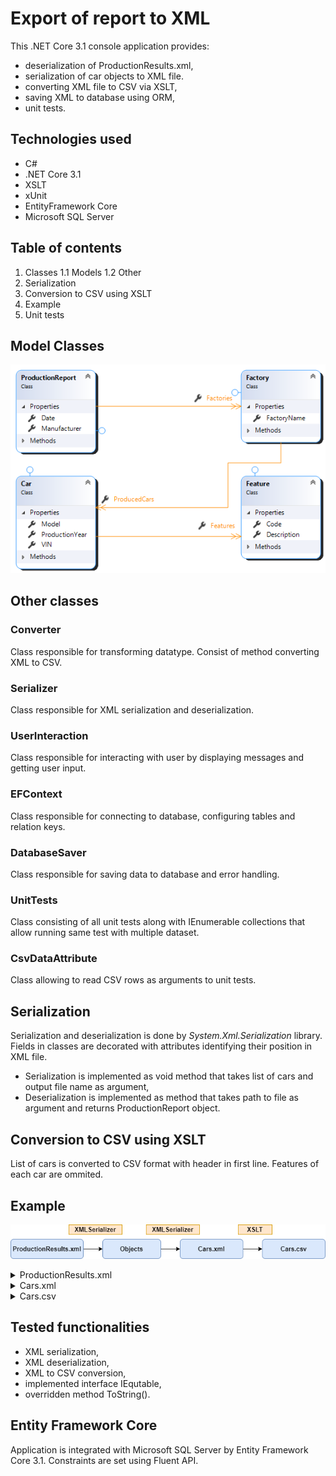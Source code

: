# Export of report to XML
This .NET Core 3.1 console application provides:
- deserialization of ProductionResults.xml,
- serialization of car objects to XML file.
- converting XML file to CSV via XSLT,
- saving XML to database using ORM,
- unit tests.

## Technologies used
- C#
- .NET Core 3.1
- XSLT
- xUnit
- EntityFramework Core
- Microsoft SQL Server

## Table of contents
1. Classes
	1.1 Models
	1.2 Other
2. Serialization
3. Conversion to CSV using XSLT
4. Example
5. Unit tests

## Model Classes
![ProductionReport and subclasses](Images/class.png)

## Other classes
### Converter
Class responsible for transforming datatype. Consist of method converting XML to CSV.
### Serializer
Class responsible for XML serialization and deserialization.
### UserInteraction
Class responsible for interacting with user by displaying messages and getting user input.
### EFContext
Class responsible for connecting to database, configuring tables and relation keys.
### DatabaseSaver
Class responsible for saving data to database and error handling.
### UnitTests
Class consisting of all unit tests along with IEnumerable collections that allow running same test with multiple dataset.
### CsvDataAttribute
Class allowing to read CSV rows as arguments to unit tests.
## Serialization
Serialization and deserialization is done by *System.Xml.Serialization* library. Fields in classes are decorated with attributes identifying their position in XML file.
- Serialization is implemented as void method that takes list of cars and output file name as argument,
- Deserialization is implemented as method that takes path to file as argument and returns ProductionReport object.

## Conversion to CSV using XSLT
List of cars is converted to CSV format with header in first line. Features of each car are ommited.
## Example

![Application flowchart](Images/diag.png)

<details><summary>ProductionResults.xml</summary>
<p>

```xml
<ProductionReport Manufacturer="Opel" Date="2015-02-18T12:32:02.8036669+01:00">
    <Factories>
        <Factory Name="Monachium Fab">
            <ProducedCars>
                <Car VIN="O002ABC002">
                    <ProductionYear>2007</ProductionYear>
                    <Model>Vectra</Model>
                    <Features>
                        <Feature Code="RXE">Reflektory xenonowe</Feature>
                        <Feature Code="SZW">Sportowe zawieszenie</Feature>
                        <Feature Code="SZD">Szyberdach</Feature>
                    </Features>
                </Car>
                <Car VIN="O004ABC004">
                    <ProductionYear>2005</ProductionYear>
                    <Model>Astra</Model>
                    <Features>
                        <Feature Code="RXE">Reflektory xenonowe</Feature>
                    </Features>
                </Car>
            </ProducedCars>
        </Factory>
    </Factories>
</ProductionReport>
```

</p>
</details>


<details><summary>Cars.xml</summary>
<p>

```xml
<?xml version="1.0"?>
<Cars>
  <Car VIN="O002ABC002">
    <ProductionYear>2007</ProductionYear>
    <Model>Vectra</Model>
    <Features>
      <Feature Code="RXE">Reflektory xenonowe</Feature>
      <Feature Code="SZW">Sportowe zawieszenie</Feature>
      <Feature Code="SZD">Szyberdach</Feature>
    </Features>
  </Car>
  <Car VIN="O004ABC004">
    <ProductionYear>2005</ProductionYear>
    <Model>Astra</Model>
    <Features>
      <Feature Code="RXE">Reflektory xenonowe</Feature>
    </Features>
  </Car>
</Cars>
```

</p>
</details>


<details><summary>Cars.csv</summary>
<p>

```csv
VIN,Rok produkcji,Model
O002ABC002,2007,Vectra
O004ABC004,2005,Astra
```

</p>
</details>

##   Tested functionalities
- XML serialization,
- XML deserialization,
- XML to CSV conversion,
- implemented interface IEqutable,
- overridden method ToString().

## Entity Framework Core
Application is integrated with Microsoft SQL Server by Entity Framework Core 3.1. Constraints are set using Fluent API.
